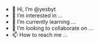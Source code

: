 - 👋 Hi, I’m @yesbyt
- 👀 I’m interested in ...
- 🌱 I’m currently learning ...
- 💞️ I’m looking to collaborate on ...
- 📫 How to reach me ...

<!---
yesbyt/yesbyt is a ✨ special ✨ repository because its `README.md` (this file) appears on your GitHub profile.
You can click the Preview link to take a look at your changes.
--->

